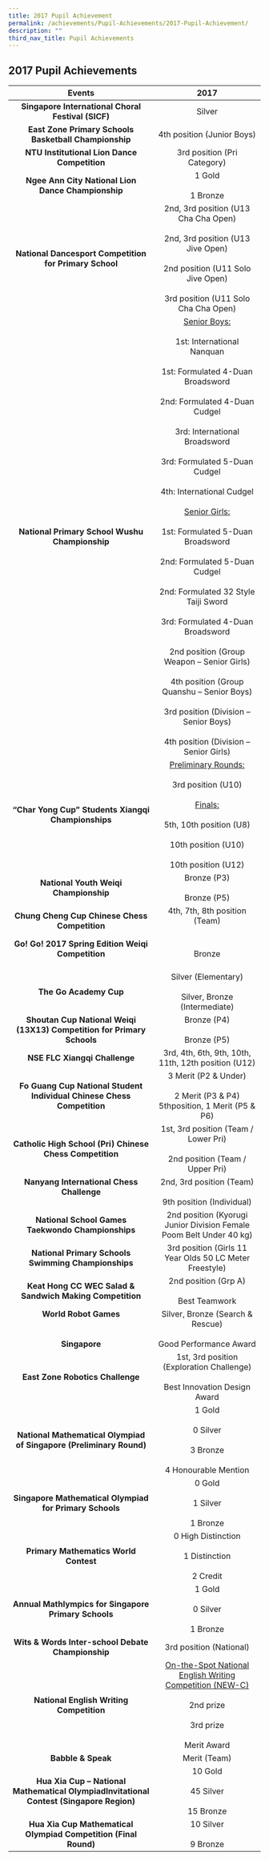 ```yaml
---
title: 2017 Pupil Achievement
permalink: /achievements/Pupil-Achievements/2017-Pupil-Achievement/
description: ""
third_nav_title: Pupil Achievements
---
```

## 2017 Pupil Achievements

|                                        Events                                        |                                                                                                                                                                                                                                                                                     2017                                                                                                                                                                                                                                                                                    |
|:------------------------------------------------------------------------------------:|:---------------------------------------------------------------------------------------------------------------------------------------------------------------------------------------------------------------------------------------------------------------------------------------------------------------------------------------------------------------------------------------------------------------------------------------------------------------------------------------------------------------------------------------------------------------------------:|
| **Singapore International Choral Festival (SICF)**                                       | Silver                                                                                                                                                                                                                                                                                                                                                                                                                                                                                                                                                                      |
| **East Zone Primary Schools Basketball Championship**                                   | 4th position (Junior Boys)                                                                                                                                                                                                                                                                                                                                                                                                                                                                                                                                                  |
| **NTU Institutional Lion Dance Competition**                                            | 3rd position (Pri Category)                                                                                                                                                                                                                                                                                                                                                                                                                                                                                                                                                 |
| **Ngee Ann City National Lion Dance Championship**                                       | 1 Gold<br><br>1 Bronze                                                                                                                                                                                                                                                                                                                                                                                                                                                                                                                                                      |
| **National Dancesport Competition for Primary School**                                   | 2nd, 3rd position (U13 Cha Cha Open)<br><br>2nd, 3rd position (U13 Jive Open)<br><br>2nd position (U11 Solo Jive Open)<br><br>3rd position (U11 Solo Cha Cha Open)                                                                                                                                                                                                                                                                                                                                                                                                                  |
| **National Primary School Wushu Championship**                                           | <u>Senior Boys:</u><br><br>1st: International Nanquan<br><br>1st: Formulated 4-Duan Broadsword<br><br>2nd: Formulated 4-Duan Cudgel<br><br>3rd: International Broadsword<br><br>3rd: Formulated 5-Duan Cudgel<br><br>4th: International Cudgel<br> <br><u>Senior Girls:<br></u><br>1st: Formulated 5-Duan Broadsword<br><br>2nd: Formulated 5-Duan Cudgel<br><br>2nd: Formulated 32 Style Taiji Sword<br><br>3rd: Formulated 4-Duan Broadsword<br><br>2nd position (Group Weapon – Senior Girls)<br><br>4th position (Group Quanshu – Senior Boys)<br><br>3rd position (Division – Senior Boys)<br><br>4th position (Division – Senior Girls) |
| **“Char Yong Cup” Students Xiangqi Championships**                                       | <u>Preliminary Rounds:<br><br></u>3rd position (U10)<br> <br><u>Finals:<br><br></u>5th, 10th position (U8)<br><br>10th position (U10)<br><br>10th position (U12)<br>                                                                                                                                                                                                                                                                                                                                                                                                                                  |
| **National Youth Weiqi Championship**                                                   | Bronze (P3)<br><br>Bronze (P5)                                                                                                                                                                                                                                                                                                                                                                                                                                                                                                                                              |
| **Chung Cheng Cup Chinese Chess Competition**                                            | 4th, 7th, 8th position (Team)<br><br>                                                                                                                                                                                                                                                                                                                                                                                                                                                                                                                                       |
| **Go! Go! 2017 Spring Edition Weiqi Competition**<br><br>                                | Bronze                                                                                                                                                                                                                                                                                                                                                                                                                                                                                                                                                                      |
| **The Go Academy Cup**                                                                  | Silver (Elementary)<br><br>Silver, Bronze (Intermediate)                                                                                                                                                                                                                                                                                                                                                                                                                                                                                                                    |
| **Shoutan Cup National Weiqi (13X13) Competition for Primary Schools**                   | Bronze (P4)<br><br>Bronze (P5)                                                                                                                                                                                                                                                                                                                                                                                                                                                                                                                                              |
| **NSE FLC Xiangqi Challenge**                                                            | 3rd, 4th, 6th, 9th, 10th, 11th, 12th position (U12)                                                                                                                                                                                                                                                                                                                                                                                                                                                                                                                         |
| **Fo Guang Cup National Student Individual Chinese Chess Competition**                   | 3 Merit (P2 & Under)<br><br>2 Merit (P3 & P4)<br>5thposition, 1 Merit (P5 & P6)                                                                                                                                                                                                                                                                                                                                                                                                                                                                                             |
| **Catholic High School (Pri) Chinese Chess Competition**                                 | 1st, 3rd position (Team / Lower Pri)<br><br>2nd position (Team / Upper Pri)<br>                                                                                                                                                                                                                                                                                                                                                                                                                                                                                             |
| **Nanyang International Chess Challenge**<br><br>                                        | 2nd, 3rd position (Team)<br><br>9th position (Individual)<br>                                                                                                                                                                                                                                                                                                                                                                                                                                                                                                               |
| **National School Games Taekwondo Championships**                                        | 2nd position (Kyorugi Junior Division Female Poom Belt Under 40 kg)                                                                                                                                                                                                                                                                                                                                                                                                                                                                                                         |
| **National Primary Schools Swimming Championships**                                      | 3rd position (Girls 11 Year Olds 50 LC Meter Freestyle)                                                                                                                                                                                                                                                                                                                                                                                                                                                                                                                     |
| **Keat Hong CC WEC Salad & Sandwich Making Competition**                                 | 2nd position (Grp A)<br><br>Best Teamwork                                                                                                                                                                                                                                                                                                                                                                                                                                                                                                                                   |
| **World Robot Games**<br><br><br>**Singapore**                                                  | Silver, Bronze (Search & Rescue)<br><br>Good Performance Award                                                                                                                                                                                                                                                                                                                                                                                                                                                                                                              |
| **East Zone Robotics Challenge**                                                         | 1st, 3rd position (Exploration Challenge)<br><br>Best Innovation Design Award                                                                                                                                                                                                                                                                                                                                                                                                                                                                                               |
| **National Mathematical Olympiad of Singapore (Preliminary Round)**                      | 1 Gold<br><br>0 Silver<br><br>3 Bronze<br><br>4 Honourable Mention                                                                                                                                                                                                                                                                                                                                                                                                                                                                                                                  |
| **Singapore Mathematical Olympiad for Primary Schools**                                  | 0 Gold<br><br>1 Silver<br><br>1 Bronze                                                                                                                                                                                                                                                                                                                                                                                                                                                                                                                                          |
| **Primary Mathematics World Contest**                                                    | 0 High Distinction<br><br>1 Distinction<br><br>2 Credit                                                                                                                                                                                                                                                                                                                                                                                                                                                                                                                         |
| **Annual Mathlympics for Singapore Primary Schools**                                    | 1 Gold<br><br>0 Silver<br><br>1 Bronze                                                                                                                                                                                                                                                                                                                                                                                                                                                                                                                                          |
| **Wits & Words Inter-school Debate Championship**                                       | 3rd position (National)                                                                                                                                                                                                                                                                                                                                                                                                                                                                                                                                                     |
| **National English Writing Competition**                                                 | <u>On-the-Spot National English Writing Competition (NEW-C)<br><br></u>2nd prize<br><br>3rd prize<br> <br>Merit Award                                                                                                                                                                                                                                                                                                                                                                                                                                                                  |
| **Babble & Speak**                                                                      | Merit (Team)                                                                                                                                                                                                                                                                                                                                                                                                                                                                                                                                                                |
| **Hua Xia Cup – National Mathematical OlympiadInvitational Contest (Singapore Region)** | 10 Gold<br><br>45 Silver<br><br>15 Bronze                                                                                                                                                                                                                                                                                                                                                                                                                                                                                                                                       |
| **Hua Xia Cup Mathematical Olympiad Competition (Final Round)**                          | 10 Silver<br><br>9 Bronze                                                                                                                                                                                                                                                                                                                                                                                                                                                                                                                                                   |